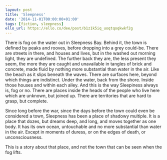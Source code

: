```yaml
---
layout: post
title: 'Sleepness'
date: '2014-11-01T00:00:00+01:00'
tags: [fiction, sleepness]
ello_url: https://ello.co/dee/post/b1z1k5iq_uoqtqoqkwkf2g
---
```


There is fog on the water out in Sleepness Bay. Behind it, the town is defined by peaks and rooves, before dropping into a grey could-be. There are streets in there, and houses and lives, but in the washed out morning light, they are undefined. The further back they are, the less present they seem, the more they are caught and unavailable in tangles of brick and concrete, made fluid by nothing more substantial than water in the air. Like the beach as it slips beneath the waves. There are surfaces here, beyond which things are indistinct. Under the water, back from the shore. Inside those houses and within each alley. And this is the way Sleepiness always is, fog or no. There are places inside the heads of the people who live here which are unknown, but joined up. There are territories that are hard to grasp, but complete.
<!--more-->
Since long before the war, since the days before the town could even be considered a town, Sleepness has been a place of shadowy multiple. It is a place that dozes, but dreams deep, and long, and moves together as one body. It has its own ocean, untouchable and no more substantial than water in the air. Except in moments of duress, or on the edges of death, or unconsciousness.

This is a story about that place, and not the town that can be seen when the fog lifts.
